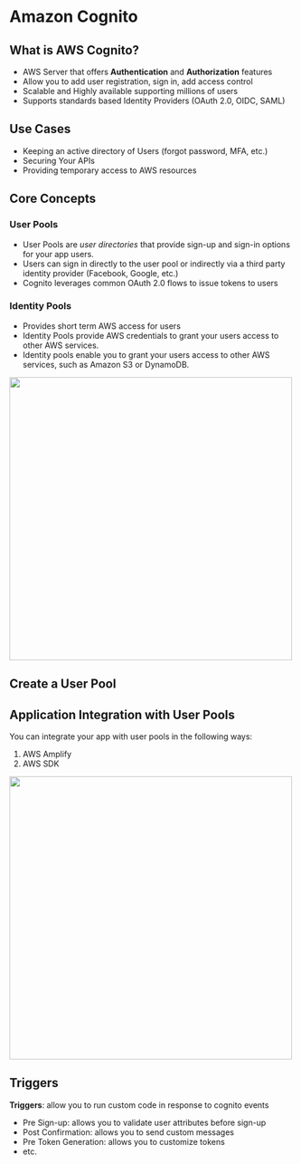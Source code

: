 # Amazon Cognito

## What is AWS Cognito?

- AWS Server that offers **Authentication** and **Authorization** features
- Allow you to add user registration, sign in, add access control
- Scalable and Highly available supporting millions of users
- Supports standards based Identity Providers (OAuth 2.0, OIDC, SAML)

## Use Cases

- Keeping an active directory of Users (forgot password, MFA, etc.)
- Securing Your APIs
- Providing temporary access to AWS resources

## Core Concepts

### User Pools

- User Pools are _user directories_ that provide sign-up and sign-in options for your app users.
- Users can sign in directly to the user pool or indirectly via a third party identity provider (Facebook, Google, etc.)
- Cognito leverages common OAuth 2.0 flows to issue tokens to users

### Identity Pools

- Provides short term AWS access for users
- Identity Pools provide AWS credentials to grant your users access to other AWS services.
- Identity pools enable you to grant your users access to other AWS services, such as Amazon S3 or DynamoDB.

<img src="./assets/core-concepts.png" width="500px" />

## Create a User Pool

## Application Integration with User Pools

You can integrate your app with user pools in the following ways:

1. AWS Amplify
2. AWS SDK

<img src="./assets/app-integration.png" width="500px" />

## Triggers

**Triggers**: allow you to run custom code in response to cognito events

- Pre Sign-up: allows you to validate user attributes before sign-up
- Post Confirmation: allows you to send custom messages
- Pre Token Generation: allows you to customize tokens
- etc.
